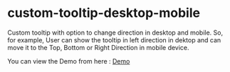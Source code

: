 # custom-tooltip-desktop-mobile
Custom tooltip with option to change direction in desktop and mobile. So, for example, User can show the tooltip in left direction in dektop and can move it to the Top, Bottom or Right Direction in mobile device.

You can view the Demo from here : [Demo](https://rawgit.com/husentelwala/custom-tooltip-desktop-mobile/master/tooltip.html)
